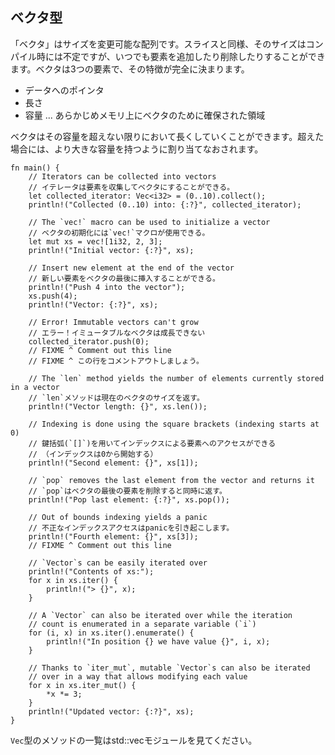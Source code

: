## ベクタ型

「ベクタ」はサイズを変更可能な配列です。スライスと同様、そのサイズはコンパイル時には不定ですが、いつでも要素を追加したり削除したりすることができます。ベクタは3つの要素で、その特徴が完全に決まります。

-   データへのポインタ
-   長さ
-   容量 \... あらかじめメモリ上にベクタのために確保された領域

ベクタはその容量を超えない限りにおいて長くしていくことができます。超えた場合には、より大きな容量を持つように割り当てなおされます。

    fn main() {
        // Iterators can be collected into vectors
        // イテレータは要素を収集してベクタにすることができる。
        let collected_iterator: Vec<i32> = (0..10).collect();
        println!("Collected (0..10) into: {:?}", collected_iterator);

        // The `vec!` macro can be used to initialize a vector
        // ベクタの初期化には`vec!`マクロが使用できる。
        let mut xs = vec![1i32, 2, 3];
        println!("Initial vector: {:?}", xs);

        // Insert new element at the end of the vector
        // 新しい要素をベクタの最後に挿入することができる。
        println!("Push 4 into the vector");
        xs.push(4);
        println!("Vector: {:?}", xs);

        // Error! Immutable vectors can't grow
        // エラー！イミュータブルなベクタは成長できない
        collected_iterator.push(0);
        // FIXME ^ Comment out this line
        // FIXME ^ この行をコメントアウトしましょう。

        // The `len` method yields the number of elements currently stored in a vector
        // `len`メソッドは現在のベクタのサイズを返す。
        println!("Vector length: {}", xs.len());

        // Indexing is done using the square brackets (indexing starts at 0)
        // 鍵括弧(`[]`)を用いてインデックスによる要素へのアクセスができる
        // （インデックスは0から開始する）
        println!("Second element: {}", xs[1]);

        // `pop` removes the last element from the vector and returns it
        // `pop`はベクタの最後の要素を削除すると同時に返す。
        println!("Pop last element: {:?}", xs.pop());

        // Out of bounds indexing yields a panic
        // 不正なインデックスアクセスはpanicを引き起こします。
        println!("Fourth element: {}", xs[3]);
        // FIXME ^ Comment out this line

        // `Vector`s can be easily iterated over
        println!("Contents of xs:");
        for x in xs.iter() {
            println!("> {}", x);
        }

        // A `Vector` can also be iterated over while the iteration
        // count is enumerated in a separate variable (`i`)
        for (i, x) in xs.iter().enumerate() {
            println!("In position {} we have value {}", i, x);
        }

        // Thanks to `iter_mut`, mutable `Vector`s can also be iterated
        // over in a way that allows modifying each value
        for x in xs.iter_mut() {
            *x *= 3;
        }
        println!("Updated vector: {:?}", xs);
    }

`Vec`型のメソッドの一覧はstd::vecモジュールを見てください。


